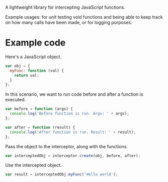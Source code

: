 A lightweight library for intercepting JavaScript functions.

Example usages: for unit testing void functions and being able to keep track on how many calls have been made, or for logging purposes.

# Example code

Here's a JavaScript object.

```javascript
var obj = {
  myFunc: function (val) {
    return val;
  }
};
```

In this scenario, we want to run code before and after a function is executed.

```javascript
var before = function (args) {
  console.log('Before function is run. Args: ' + args);
};

var after = function (result) {
  console.log('After function is run. Result: ' + result);
};
```
Pass the object to the interceptor, along with the functions.

```javascript
var interceptedObj = interceptor.create(obj, before, after);
```

Use the intercepted object.

```javascript
var result = interceptedObj.myFunc('Hello world');
```
